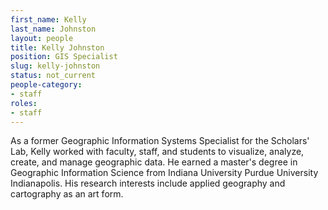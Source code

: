 ```yaml
---
first_name: Kelly
last_name: Johnston
layout: people
title: Kelly Johnston
position: GIS Specialist
slug: kelly-johnston
status: not_current
people-category:
- staff
roles:
- staff
---
```


As a former Geographic Information Systems Specialist for the Scholars' Lab, Kelly worked with faculty, staff, and students to visualize, analyze, create, and manage geographic data. He earned a master's degree in Geographic Information Science from Indiana University Purdue University Indianapolis. His research interests include applied geography and cartography as an art form.
